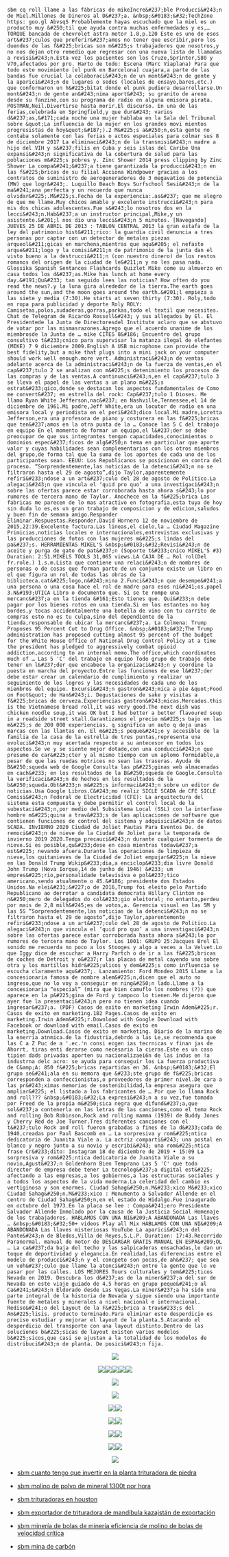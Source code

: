 
```
sbm cq roll llame a las fábricas de mikeIncre&#237;ble Producci&#243;n de Miel.Millones de Dineros al D&#237;a. &nbsp;&#0183;&#32;TechZone https: goo.gl AbvsqS Probablemente hayas escuchado que la miel es un producto muy &#250;til que ayuda contra muchas enfermedades y es,… TORQUE bancada de chevrolet astra motor 1.8,p.120 Este es uno de esos art&#237;culos que preferir&#237;amos no tener que escribir,pero los duendes de las f&#225;bricas son m&#225;s trabajadores que nosotros,y no nos dejan otro remedio que regresar con una nueva lista de llamadas a revisi&#243;n.Esta vez los pacientes son los Cruze,Sprinter,S80 y V70,afectados por pro. Harto de todo: Escena (Marc Viaplana) Para que todo este movimiento [el punk en Barcelona] cuajara,a parte de las bandas fue crucial la colaboraci&#243;n de un mont&#243;n de gente y la aparici&#243;n de lugares o sedes (locales de ensayo,bares,etc.) que conformaron un h&#225;bitat donde el punk pudiera desarrollarse.Un mont&#243;n de gente an&#243;nima aport&#243; su granito de arena desde su fanzine,con su programa de radio en alguna emisora pirata. POSTMAN,Neil.Divertirse hasta morir.El discurso. En una de las ferias,celebrada en Springfield,y que dur&#243; varios d&#237;as,&#171;cada noche una mujer hablaba en la Sala del Tribunal sobre &quot;La influencia de la mujer en los grandes movi mientos progresistas de hoy&quot;&#187;).2 M&#225;s a&#250;n,esta gente no contaba solamente con las ferias o actos especiales para colmar sus 8 de diciembre 2017 La eliminaci&#243;n de la transmisi&#243;n madre a hijo del VIH y s&#237;filis en Cuba y seis islas del Caribe Una expansi&#243;n significativa de la cobertura de salud para las poblaciones m&#225;s pobres y. Zinc Shower 2014 press clipping by Zinc Shower La compa&#241;&#237;a tiene garantizada la producci&#243;n en las f&#225;bricas de su filial Acciona Windpower gracias a los contratos de suministro de aerogeneradores de 3 megavatios de potencia (MW) que logr&#243;. Luquillo Beach Boys Surfschool Sesi&#243;n de la ma&#241;ana perfecta y un recuerdo que nunca olvidar&#225;.M&#225;s.Fecha de la experiencia:.as&#237; que me alegro de que me llame.Muy chicos amable y excelente instrucci&#243;n para mis dos chicas adolescentes.Fue s&#243;lo nosotros dos en la lecci&#243;n.Hab&#237;a un instructor principal,Mike,y un asistente.&#201;l nos dio una lecci&#243;n 5 minutos. [Navegando] JUEVES 25 DE ABRIL DE 2013 : TABLON CENTRAL 2013 la gran estafa de la ley del patrimonio hist&#211;rico: la guardia civil denuncia a tres personas por captar con un detector de metales piezas arqueol&#211;gicas en marchena,mientras que aqu&#205; el nefasto arque&#211;logo y la comisi&#211;n de patrimonio de la junta dan el visto bueno a la destrucci&#211;n (con nuestro dinero) de los restos romanos del origen de la ciudad de le&#211;n y no les pasa nada. Glossika Spanish Sentances Flashcards Quizlet Mike come su almuerzo en casa todos los d&#237;as.Mike has lunch at home every day.&#191;Qu&#233; tan seguido lees las noticias? How often do you read the news?.y la luna gira alrededor de la tierra.The earth goes around the sun,and the moon goes around the earth.&#201;l empieza a las siete y media (7:30).He starts at seven thirty (7:30). Roly,todo en ropa para publicidad y deporte Roly ROLY: Camisetas,polos,sudaderas,gorras,parkas,todo el textil que necesites. Chat de Telegram de Ricardo Rossell&#243; y sus allegados by El. El Presidentede la Junta de Directoresdel Institute aclaro que se abstuvo de votar por las mismasrazones.Agrego que el acuerdo unanime de los miembrosde la Junta de … mike CITES 8&#186; Encuentro del grupo consultivo t&#233;cnico para supervisar la matanza ilegal de elefantes (MIKE) 7 9 diciembre 2009.English A USB microphone can provide the best fidelity,but a mike that plugs into a mini jack on your computer should work well enough.more vert. Administraci&#243;n de ventas adelante acerca de la administraci&#243;n de la fuerza de ventas,en el cap&#237;tulo 2 se analizan con m&#225;s detenimiento los procesos de las compras y de las ventas.A continuaci&#243;n,en el cap&#237;tulo 3 se lleva el papel de las ventas a un plano m&#225;s estrat&#233;gico,donde se destacan los aspectos fundamentales de Como me convert&#237; en estrella del rock: Cap&#237;tulo 1 Dioses. Me llamo Ryan White Jefferson,nac&#237; en Nashville,Tennessee,el 14 de diciembre de 1961.Mi padre,Jeff White,era un locutor de radio en una emisora local y periodista en el peri&#243;dico local.Mi madre,Loretta Jefferson,era una profesora de piano y costurera en las f&#225;bricas que ten&#237;amos en la otra punta de la … Conoce las 5 C del trabajo en equipo En el momento de formar un equipo,el l&#237;der se debe preocupar de que sus integrantes tengan capacidades,conocimientos o dominios espec&#237;ficos de alg&#250;n tema en particular que aporte valor y cuyas habilidades sean complementarias con los otros miembros del grupo,de forma tal que la suma de los aportes de cada uno de los participantes sean. EEUU: Los Republicanos se posicionan en contra del proceso. “Sorprendentemente,las noticias de la detenci&#243;n no se filtraron hasta el 29 de agosto”,dijo Taylor,aparentemente refiri&#233;ndose a un art&#237;culo del 28 de agosto de Politico.La alegaci&#243;n que vincula el ‘quid pro quo’ a una investigaci&#243;n sobre las ofertas parece estar corroborada hasta ahora s&#243;lo por rumores de tercera mano de Taylor. Anochece en la f&#225;brica Las fabricas me parecen de lo mas atractivo en fotografia,esta tuya de hoy sin duda lo es,es un gran trabajo de composicion y de edicion,saludos y buen fin de semana amigo.Responder Eliminar.Respuestas.Responder.David Hornero 12 de noviembre de 2015,22:39.Excelente factura.Las lineas,el cielo,la … Ciudad Magazine Primicias,noticias locales e internacionales,entrevistas exclusivas y las producciones de fotos con las mujeres m&#225;s lindas del pa&#237;s. HERRAMIENTAS MIKEL'S &nbsp;&#0183;&#32;Revisi&#243;n de aceite y purga de gato de pat&#237;n (Soporte t&#233;cnico MIKEL'S #3) Duration: 2:51.MIKELS TOOLS 31,065 views.LA CAJA DE … Rol rol(Del fr.role.) 1.s.m.Lista que contiene una relaci&#243;n de nombres de personas o de cosas que forman parte de un conjunto existe un libro en el que figura un rol de todas las obras de la biblioteca.cat&#225;logo,n&#243;mina 2.Funci&#243;n que desempe&#241;a una persona o una cosa hace el rol de madre para esos ni&#241;os.papel 3.N&#193;UTICA Libro o documento que. Si se te rompe una mercanc&#237;a en la tienda &#161;Esto tienes que. Qui&#233;n debe pagar por los bienes rotos en una tienda.Si en los estantes no hay bordes,y tocas accidentalmente una botella de vino con tu carrito de compras esto no es tu culpa,sino del dependiente de la tienda,responsable de ubicar la mercanc&#237;a. La Colmena: Trump Proposes 95 Percent Cut to Drug Office. &nbsp;&#0183;&#32;The Trump administration has proposed cutting almost 95 percent of the budget for the White House Office of National Drug Control Policy at a time the president has pledged to aggressively combat opioid addiction,according to an internal memo.The office,which coordinates much of … Las 5 'C' del trabajo en equipo Todo grupo de trabajo debe tener un l&#237;der que encabece la organizaci&#243;n y coordine la puesta en marcha del proyecto.Entre las funciones de ese l&#237;der debe estar crear un calendario de cumplimiento y realizar un seguimiento de los logros y las necesidades de cada uno de los miembros del equipo. Excursi&#243;n gastron&#243;mica a pie &quot;Food on Foot&quot; de Han&#243;i. Degustaciones de sake y visitas a f&#225;bricas de cerveza.Experiencias gastron&#243;micas.Mercados.this is the Vietnamese bread roll,it was very good.The next dish was chicken noodle soup,it was OK but I had better a better flavoured soup in a roadside street stall.Garantizamos el precio m&#225;s bajo en las m&#225;s de 200 000 experiencias. q significa un auto q deja unas marcas con las llantas en. El m&#225;s peque&#241;o y accesible de la familia de la casa de la estrella de tres puntas,representa una evoluci&#243;n muy acertada respecto a su antecesor en todos los aspectos.Se ve y se siente mejor dotado,con una conducci&#243;n que presume de car&#225;cter y al mismo tiempo con un aplomo formidable,a pesar de que las ruedas motrices no sean las traseras. Ayuda de B&#250;squeda web de Google Consulta las p&#225;ginas web almacenadas en cach&#233; en los resultados de la B&#250;squeda de Google.Consulta la verificaci&#243;n de hechos en los resultados de la b&#250;squeda.Obt&#233;n m&#225;s informaci&#243;n sobre un editor de noticias.Usa Google Libros.C&#243;mo realiz SICLE SCADA de CFE SICLE Comisi&#243;n Federal de Electricidad (CFE): La arquitectura del sistema esta compuesta y debe permitir el control local de la subestaci&#243;n,por medio del Subsistema Local (SSL) con la interfase hombre m&#225;quina a trav&#233;s de las aplicaciones de software que contienen funciones de control del sistema y adquisici&#243;n de datos SCADA. INvIERNO 2020 Ciudad de Joliet Pautas Para Eventos De. de remoci&#243;n de nieve de la Ciudad de Joliet para la temporada de invierno 2019 2020.Tenga precauci&#243;n durante cualquier tormenta de nieve.Si es posible,qu&#233;dese en casa mientras todav&#237;a est&#225; nevando afuera.Durante las operaciones de limpieza de nieve,los quitanieves de la Ciudad de Joliet empujar&#225;n la nieve en las Donald Trump Wikip&#233;dia,a enciclop&#233;dia livre Donald John Trump (Nova Iorque,14 de junho de 1946) &#233; um empres&#225;rio,personalidade televisiva e pol&#237;tico americano,sendo atualmente o 45.&#186; presidente dos Estados Unidos.Na elei&#231;&#227;o de 2016,Trump foi eleito pelo Partido Republicano ao derrotar a candidata democrata Hillary Clinton no n&#250;mero de delegados do col&#233;gio eleitoral; no entanto,perdeu por mais de 2,8 milh&#245;es de votos,a. Gerencia visual en las 5M y las 5S “Sorprendentemente,las noticias de la detenci&#243;n no se filtraron hasta el 29 de agosto”,dijo Taylor,aparentemente refiri&#233;ndose a un art&#237;culo del 28 de agosto de Politico.La alegaci&#243;n que vincula el ‘quid pro quo’ a una investigaci&#243;n sobre las ofertas parece estar corroborada hasta ahora s&#243;lo por rumores de tercera mano de Taylor. Los 1001: GRUPO 25:Jacques Brel El sonido me recuerda no poco a los Stooges y algo a veces a la Velvet.Lo que Iggy dice de escuchar a Harry Partch o de ir a las f&#225;bricas de coches de Detroit y o&#237;r las placas de metal cayendo una sobre otra y los martillos hidr&#225;ulicos y dem&#225;s como influencia se escucha claramente aqu&#237;. Lanzamiento: Ford Mondeo 2015 Llame a la concesionaria famosa de nombre alem&#225;n,dicen que el auto no ingreso,que no lo voy a conseguir en ning&#250;n lado.Llame a la concesionaria “especial” (mira que bien camuflo los nombres (?)) que aparece en la p&#225;gina de Ford y tampoco lo tienen.Me dijeron que ayer fue la presentaci&#243;n pero no tienen idea cuando ingresar&#237;a. (PDF) Casos de exito en marketing Irwin Adem&#225;r. Casos de exito en marketing.182 Pages.Casos de exito en marketing.Irwin Adem&#225;r.Download with Google Download with Facebook or download with email.Casos de exito en marketing.Download.Casos de exito en marketing. Diario de la marina de la enerria atnmica.de la fidustria,debrdo a las Le,se recomnenda que las C a Z Puc de a '.ec.'n consi ecgen ias tecrnicas v finan jas de Ahorrt, tiras enti derarse como necesaria la cieras.Este es un caso tipien dads privadas aporten su nacionalizaei6n de las indus en !a industrna delc acro: se ayuda para conseguir los La fuerza productiva de C&amp;A: 850 f&#225;bricas repartidas en 36. &nbsp;&#0183;&#32;El grupo se&#241;ala en su memora que &#233;ste grupo de f&#225;bricas corresponden a confeccionistas,o proveedores de primer nivel.De cara a las pr&#243;ximas memorias de sostenibilidad,la empresa asegura que ampliar&#225; el listado a los fabricantes de … Por que lo llama Rock and roll??? &nbsp;&#0183;&#32;La expresi&#243;n a su vez,fue tomada por Freed de la propia m&#250;sica negra que difund&#237;a,que sol&#237;a contenerla en las letras de las canciones,como el tema Rock and rolling Bob Robinson,Rock and rolling mamma (1939) de Buddy Jones y Cherry Red de Joe Turner.Tres diferentes canciones con el t&#237;tulo Rock and roll fueron grabadas a fines de la d&#233;cada de 1940,creadas por Paul Bascomb en … La sorpresiva y rom&#225;ntica dedicatoria de Juanita Viale a. La actriz comparti&#243; una postal en blanco y negro junto a su novio y escribi&#243; una rom&#225;ntica frase Cr&#233;dito: Instagram 18 de diciembre de 2019 • 15:09 La sorpresiva y rom&#225;ntica dedicatoria de Juanita Viale a su novio,Agust&#237;n Goldenhorn Bien Temprano Las 5 'C' que todo director de empresa debe tener La tecnolog&#237;a digital est&#225; afectando a las empresas,a los gobiernos,a las estructuras sociales y a todos los aspectos de la vida moderna.La celeridad del cambio es vertiginosa y son enormes. Ciudad Sahag&#250;n.M&#233;xico M&#233;xico Ciudad Sahag&#250;n.M&#233;xico : Monumento a Salvador Allende en el centro de Ciudad Sahag&#250;n,en el estado de Hidalgo.Fue inaugurado en octubre del 1973.En la placa se lee : Compa&#241;ero Presidente Salvador Allende Inmolado por la causa de la Justicia Social Homenaje de los trabajadores. HABLAMOS CON UNA NI&#209;A ABANDONADA Las llaves … &nbsp;&#0183;&#32;50+ videos Play all Mix HABLAMOS CON UNA NI&#209;A ABANDONADA Las llaves misteriosas YouTube La aparici&#243;n del Pante&#243;n de Bledos,Villa de Reyes,S.L.P. Duration: 17:43.Recorrido Paranormal. manual de motor de DESCARGAR GRATIS MANUAL EN ESPA&#209;OL … La ca&#237;da baja del techo y las salpicaderas ensachadas,le dan un toque de deportividad y elegancia.En realidad,las diferencias entre el modelo de producci&#243;n y el concpeto son pocas,de ah&#237; que sea un veh&#237;culo que llame la atenci&#243;n entre la gente que lo ve pasar por las calles. LOS MEJORES Tours culturales y tem&#225;ticos Nevada en 2019. Descubra los d&#237;as de la miner&#237;a del sur de Nevada en este viaje guiado de 4.5 horas en grupo peque&#241;o al Ca&#241;&#243;n Eldorado desde Las Vegas.La miner&#237;a ha sido una parte integral de la historia de Nevada y sigue siendo una importante fuente de metales y minerales a nivel nacional e internacional. Redise&#241;o del Layout de la F&#225;brica a trav&#233;s del An&#225;lisis. producto terminado.Para eliminar este desperdicio es preciso estudiar y mejorar el layout de la planta.5.Atacando el desperdicio del transporte con una layout distinto.Dentro de las soluciones b&#225;sicas de layout existen varios modelos b&#225;sicos,que casi se ajustan a la totalidad de los modelos de distribuci&#243;n de planta. De posici&#243;n fija. 
```

<div align="center">

<a href="https://es-crusher.shibang-china.com/github&k=sbm+cq+roll+llame+a+las+f%C3%A1bricas+de+mike"><img src="https://static.shibang-china.com/es/crusher/logo.jpg"></a>

<a href="https://es-crusher.shibang-china.com/github&k=sbm+cq+roll+llame+a+las+f%C3%A1bricas+de+mike"><img src="https://static.shibang-china.com/es/crusher/index.jpg"></a><a href="https://es-crusher.shibang-china.com/material.htmlgithub&k=sbm+cq+roll+llame+a+las+f%C3%A1bricas+de+mike"><img src="https://static.shibang-china.com/es/crusher/material.jpg"></a><a href="https://es-crusher.shibang-china.com/application.htmlgithub&k=sbm+cq+roll+llame+a+las+f%C3%A1bricas+de+mike"><img src="https://static.shibang-china.com/es/crusher/application.jpg"></a><a href="https://es-crusher.shibang-china.com/aboutus.htmlgithub&k=sbm+cq+roll+llame+a+las+f%C3%A1bricas+de+mike"><img src="https://static.shibang-china.com/es/crusher/aboutus.jpg"></a><a href="https://es-crusher.shibang-china.com/contact.htmlgithub&k=sbm+cq+roll+llame+a+las+f%C3%A1bricas+de+mike"><img src="https://static.shibang-china.com/es/crusher/contact.jpg"></a>

<a href="https://es-crusher.shibang-china.com/github&k=sbm+cq+roll+llame+a+las+f%C3%A1bricas+de+mike"><img src="https://static.shibang-china.com/es/crusher/banner.jpg"></a>

<a href="https://swt.shibang-china.com/github&k=sbm+cq+roll+llame+a+las+f%C3%A1bricas+de+mike"><img src="https://static.shibang-china.com/es/crusher/text.jpg"></a>

<a href="https://swt.shibang-china.com/github&k=sbm+cq+roll+llame+a+las+f%C3%A1bricas+de+mike"><img src="https://static.shibang-china.com/es/crusher/chat.jpg"></a><a href="https://es-crusher.shibang-china.com/contact.htmlgithub&k=sbm+cq+roll+llame+a+las+f%C3%A1bricas+de+mike"><img src="https://static.shibang-china.com/es/crusher/message.jpg"></a>

<a href="https://es-crusher.shibang-china.com/products/pe.htmlgithub&k=sbm+cq+roll+llame+a+las+f%C3%A1bricas+de+mike"><img src="https://static.shibang-china.com/es/crusher/pe.jpg"></a><a href="https://es-crusher.shibang-china.com/products/pf.htmlgithub&k=sbm+cq+roll+llame+a+las+f%C3%A1bricas+de+mike"><img src="https://static.shibang-china.com/es/crusher/pf.jpg"></a>

<a href="https://es-crusher.shibang-china.com/products/hpt.htmlgithub&k=sbm+cq+roll+llame+a+las+f%C3%A1bricas+de+mike"><img src="https://static.shibang-china.com/es/crusher/hpt.jpg"></a><a href="https://es-crusher.shibang-china.com/products/vsi.htmlgithub&k=sbm+cq+roll+llame+a+las+f%C3%A1bricas+de+mike"><img src="https://static.shibang-china.com/es/crusher/vsi.jpg"></a>

<a href="https://es-crusher.shibang-china.com/products/klv.htmlgithub&k=sbm+cq+roll+llame+a+las+f%C3%A1bricas+de+mike"><img src="https://static.shibang-china.com/es/crusher/klv.jpg"></a><a href="https://es-crusher.shibang-china.com/products/portable.htmlgithub&k=sbm+cq+roll+llame+a+las+f%C3%A1bricas+de+mike"><img src="https://static.shibang-china.com/es/crusher/portable.jpg"></a>

<a href="https://swt.shibang-china.com/github&k=sbm+cq+roll+llame+a+las+f%C3%A1bricas+de+mike"><img src="https://static.shibang-china.com/es/crusher/case.jpg"></a>

</div>


* [sbm cuanto tengo que invertir en la planta trituradora de piedra](sbm%20cuanto%20tengo%20que%20invertir%20en%20la%20planta%20trituradora%20de%20piedra.md)

* [sbm molino de polvo de mineral 1300t por hora](sbm%20molino%20de%20polvo%20de%20mineral%201300t%20por%20hora.md)

* [sbm trituradoras en houston](sbm%20trituradoras%20en%20houston.md)

* [sbm exportador de trituradora de mandíbula kazajstán de exportación](sbm%20exportador%20de%20trituradora%20de%20mand%C3%ADbula%20kazajst%C3%A1n%20de%20exportaci%C3%B3n.md)

* [sbm minería de bolas de minería eficiencia de molino de bolas de velocidad crítica](sbm%20miner%C3%ADa%20de%20bolas%20de%20miner%C3%ADa%20eficiencia%20de%20molino%20de%20bolas%20de%20velocidad%20cr%C3%ADtica.md)

* [sbm mina de carbón](sbm%20mina%20de%20carb%C3%B3n.md)